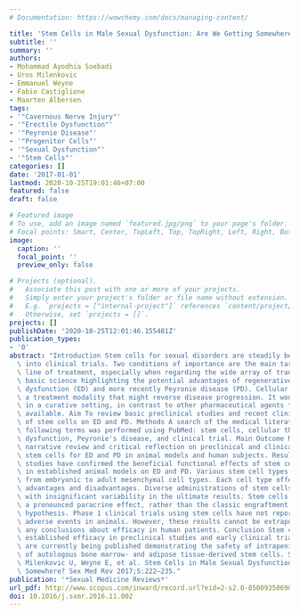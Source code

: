 ```yaml
---
# Documentation: https://wowchemy.com/docs/managing-content/

title: 'Stem Cells in Male Sexual Dysfunction: Are We Getting Somewhere?'
subtitle: ''
summary: ''
authors:
- Mohammad Ayodhia Soebadi
- Uros Milenkovic
- Emmanuel Weyne
- Fabio Castiglione
- Maarten Albersen
tags:
- '"Cavernous Nerve Injury"'
- '"Erectile Dysfunction"'
- '"Peyronie Disease"'
- '"Progenitor Cells"'
- '"Sexual Dysfunction"'
- '"Stem Cells"'
categories: []
date: '2017-01-01'
lastmod: 2020-10-25T19:01:46+07:00
featured: false
draft: false

# Featured image
# To use, add an image named `featured.jpg/png` to your page's folder.
# Focal points: Smart, Center, TopLeft, Top, TopRight, Left, Right, BottomLeft, Bottom, BottomRight.
image:
  caption: ''
  focal_point: ''
  preview_only: false

# Projects (optional).
#   Associate this post with one or more of your projects.
#   Simply enter your project's folder or file name without extension.
#   E.g. `projects = ["internal-project"]` references `content/project/deep-learning/index.md`.
#   Otherwise, set `projects = []`.
projects: []
publishDate: '2020-10-25T12:01:46.155481Z'
publication_types:
- '0'
abstract: "Introduction Stem cells for sexual disorders are steadily being introduced\
  \ into clinical trials. Two conditions of importance are the main target for this\
  \ line of treatment, especially when regarding the wide array of translational and\
  \ basic science highlighting the potential advantages of regenerative therapy: erectile\
  \ dysfunction (ED) and more recently Peyronie disease (PD). Cellular therapy offers\
  \ a treatment modality that might reverse disease progression. It would be used\
  \ in a curative setting, in contrast to other pharmaceutical agents that are currently\
  \ available. Aim To review basic preclinical studies and recent clinical trials\
  \ of stem cells on ED and PD. Methods A search of the medical literature for the\
  \ following terms was performed using PubMed: stem cells, cellular therapy, erectile\
  \ dysfunction, Peyronie's disease, and clinical trial. Main Outcome Measures A non-systematic\
  \ narrative review and critical reflection on preclinical and clinical studies administering\
  \ stem cells for ED and PD in animal models and human subjects. Results Numerous\
  \ studies have confirmed the beneficial functional effects of stem cell injection\
  \ in established animal models on ED and PD. Various stem cell types have been adopted,\
  \ from embryonic to adult mesenchymal cell types. Each cell type offers distinctive\
  \ advantages and disadvantages. Diverse administrations of stem cells were investigated,\
  \ with insignificant variability in the ultimate results. Stem cells appear to have\
  \ a pronounced paracrine effect, rather than the classic engraftment and differentiation\
  \ hypothesis. Phase 1 clinical trials using stem cells have not reported any severe\
  \ adverse events in animals. However, these results cannot be extrapolated to draw\
  \ any conclusions about efficacy in human patients. Conclusion Stem cells have an\
  \ established efficacy in preclinical studies and early clinical trials. Studies\
  \ are currently being published demonstrating the safety of intrapenile injection\
  \ of autologous bone marrow- and adipose tissue-derived stem cells. Soebadi MA,\
  \ Milenkovic U, Weyne E, et al. Stem Cells in Male Sexual Dysfunction: Are We Getting\
  \ Somewhere? Sex Med Rev 2017;5:222–235."
publication: '*Sexual Medicine Reviews*'
url_pdf: http://www.scopus.com/inward/record.url?eid=2-s2.0-85009350698&partnerID=MN8TOARS
doi: 10.1016/j.sxmr.2016.11.002
---
```

